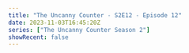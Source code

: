 ```yaml
---
title: "The Uncanny Counter - S2E12 - Episode 12"
date: 2023-11-03T16:45:20Z
series: ["The Uncanny Counter Season 2"]
showRecent: false
---
```



<mux-player stream-type="on-demand"
  src="https://kp3d-my.sharepoint.com/personal/ryoo_kp3d_onmicrosoft_com/_layouts/15/download.aspx?share=Ec19wBmoeVlAuhFEmJb0Ol8BmeL1FUMvUhSiod_jcbyoJg" prefer-playback="mse" controls>
  </mux-player>
  
  
  <script src="https://cdn.jsdelivr.net/npm/@mux/mux-player"></script>
  
 <script type="application/ld+json">
 {
  "@context": "https://schema.org/",
  "@type": "VideoObject",
  "name": "The Uncanny Counter - S2E12 - Episode 12",
  "contentUrl": "https://stream.mux.com/3QPzrSJpYDGVzSBrpcVqY0202EJC00WQZ336o66hdQy54U.m3u8",
  "thumbnailUrl": "https://www.themoviedb.org/t/p/original/at4FfAlH8TvFbuvimRu9zcvHQCh.jpg?width=314&fit_mode=preserve&time=25",
  "uploadDate": "2023-11-03T16:45:20Z",
}

</script>

